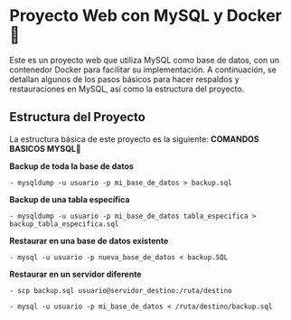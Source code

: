 # Proyecto Web con MySQL y Docker 🐬

Este es un proyecto web que utiliza MySQL como base de datos, con un contenedor Docker para facilitar su implementación. A continuación, se detallan algunos de los pasos básicos para hacer respaldos y restauraciones en MySQL, así como la estructura del proyecto.

## Estructura del Proyecto

La estructura básica de este proyecto es la siguiente:
**COMANDOS BASICOS MYSQL**🐬

  **Backup de toda la base de datos**

    - mysqldump -u usuario -p mi_base_de_datos > backup.sql

  **Backup de una tabla específica**

    - mysqldump -u usuario -p mi_base_de_datos tabla_especifica > backup_tabla_especifica.sql

  **Restaurar en una base de datos existente**

    - mysql -u usuario -p nueva_base_de_datos < backup.SQL

  **Restaurar en un servidor diferente**

    - scp backup.sql usuario@servidor_destino:/ruta/destino

    - mysql -u usuario -p mi_base_de_datos < /ruta/destino/backup.sql

